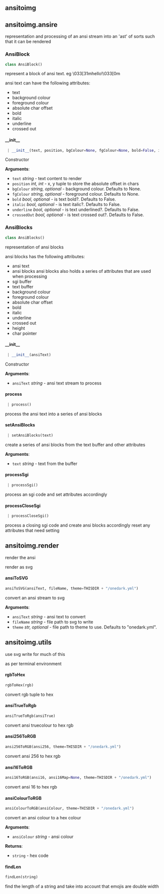 <a name=".ansitoimg"></a>
## ansitoimg

<a name=".ansitoimg.ansire"></a>
## ansitoimg.ansire

representation and processing of an ansi stream into an 'ast' of sorts
such that it can be rendered

<a name=".ansitoimg.ansire.AnsiBlock"></a>
### AnsiBlock

```python
class AnsiBlock()
```

represent a block of ansi text. eg \033[31mhello!\033[0m

ansi text can have the following attributes:
- text
- background colour
- foreground colour
- absolute char offset
- bold
- italic
- underline
- crossed out

<a name=".ansitoimg.ansire.AnsiBlock.__init__"></a>
#### \_\_init\_\_

```python
 | __init__(text, position, bgColour=None, fgColour=None, bold=False, italic=False, underline=False, crossedOut=False)
```

Constructor

**Arguments**:

- `text` _string_ - text content to render
- `position` _int, int_ - x, y tuple to store the absolute offset in chars
- `bgColour` _string, optional_ - background colour. Defaults to None.
- `fgColour` _string, optional_ - foreground colour. Defaults to None.
- `bold` _bool, optional_ - is text bold?. Defaults to False.
- `italic` _bool, optional_ - is text italic?. Defaults to False.
- `underline` _bool, optional_ - is text underlined?. Defaults to False.
- `crossedOut` _bool, optional_ - is text crossed out?. Defaults to False.

<a name=".ansitoimg.ansire.AnsiBlocks"></a>
### AnsiBlocks

```python
class AnsiBlocks()
```

representation of ansi blocks

ansi blocks has the following attributes:
- ansi text
- ansi blocks
ansi blocks also holds a series of attributes that are used when processing
- sgi buffer
- text buffer
- background colour
- foreground colour
- absolute char offset
- bold
- italic
- underline
- crossed out
- height
- char pointer

<a name=".ansitoimg.ansire.AnsiBlocks.__init__"></a>
#### \_\_init\_\_

```python
 | __init__(ansiText)
```

Constructor

**Arguments**:

- `ansiText` _string_ - ansi text stream to process

<a name=".ansitoimg.ansire.AnsiBlocks.process"></a>
#### process

```python
 | process()
```

process the ansi text into a series of ansi blocks

<a name=".ansitoimg.ansire.AnsiBlocks.setAnsiBlocks"></a>
#### setAnsiBlocks

```python
 | setAnsiBlocks(text)
```

create a series of ansi blocks from the text buffer and other attributes

**Arguments**:

- `text` _string_ - text from the buffer

<a name=".ansitoimg.ansire.AnsiBlocks.processSgi"></a>
#### processSgi

```python
 | processSgi()
```

process an sgi code and set attributes accordingly

<a name=".ansitoimg.ansire.AnsiBlocks.processCloseSgi"></a>
#### processCloseSgi

```python
 | processCloseSgi()
```

process a closing sgi code and create ansi blocks accordingly
reset any attributes that need setting

<a name=".ansitoimg.render"></a>
## ansitoimg.render

render the ansi

render as svg

<a name=".ansitoimg.render.ansiToSVG"></a>
#### ansiToSVG

```python
ansiToSVG(ansiText, fileName, theme=THISDIR + "/onedark.yml")
```

convert an ansi stream to svg

**Arguments**:

- `ansiText` _string_ - ansi text to convert
- `fileName` _string_ - file path to svg to write
- `theme` _str, optional_ - file path to theme to use. Defaults to "onedark.yml".

<a name=".ansitoimg.utils"></a>
## ansitoimg.utils

use svg write for much of this

as per terminal environment

<a name=".ansitoimg.utils.rgbToHex"></a>
#### rgbToHex

```python
rgbToHex(rgb)
```

convert rgb tuple to hex

<a name=".ansitoimg.utils.ansiTrueToRgb"></a>
#### ansiTrueToRgb

```python
ansiTrueToRgb(ansiTrue)
```

convert ansi truecolour to hex rgb

<a name=".ansitoimg.utils.ansi256ToRGB"></a>
#### ansi256ToRGB

```python
ansi256ToRGB(ansi256, theme=THISDIR + "/onedark.yml")
```

convert ansi 256 to hex rgb

<a name=".ansitoimg.utils.ansi16ToRGB"></a>
#### ansi16ToRGB

```python
ansi16ToRGB(ansi16, ansi16Map=None, theme=THISDIR + "/onedark.yml")
```

convert ansi 16 to hex rgb

<a name=".ansitoimg.utils.ansiColourToRGB"></a>
#### ansiColourToRGB

```python
ansiColourToRGB(ansiColour, theme=THISDIR + "/onedark.yml")
```

convert an ansi colour to a hex colour

**Arguments**:

- `ansiColour` _string_ - ansi colour
  

**Returns**:

- `string` - hex code

<a name=".ansitoimg.utils.findLen"></a>
#### findLen

```python
findLen(string)
```

find the length of a string and take into account that emojis are double
width

